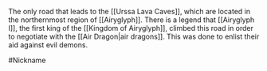 The only road that leads to the <span class="political-bodies-places">[[Urssa Lava Caves]]</span>, which are located in the northernmost region of <span class="political-bodies-places">[[Airyglyph]]</span>.  There is a legend that <span class="people">[[Airyglyph I]]</span>, the first king of the <span class="political-bodies-places">[[Kingdom of Airyglyph]]</span>, climbed this road in order to negotiate with the <span class="races">[[Air Dragon|air dragons]]</span>.  This was done to enlist their aid against evil demons.

#Nickname